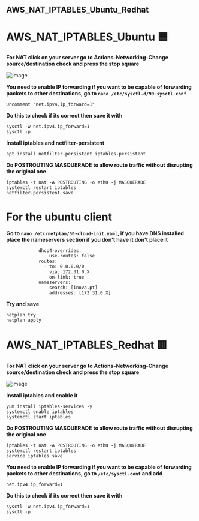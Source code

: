 ## AWS_NAT_IPTABLES_Ubuntu_Redhat

# AWS_NAT_IPTABLES_Ubuntu 🟦

**For NAT click on your server go to Actions-Networking-Change source/destination check and press the stop square**

![image](https://user-images.githubusercontent.com/98783977/153974740-39e00921-98f1-4361-b6f7-6b586cf171c4.png)

**You need to enable IP forwarding if you want to be capable of forwarding packets to other destinations, go to `nano /etc/sysctl.d/99-sysctl.conf`**

`Uncomment "net.ipv4.ip_forward=1"`

**Do this to check if its correct then save it with**
```
sysctl -w net.ipv4.ip_forward=1
sysctl -p
```
**Install iptables and netfilter-persistent**

`apt install netfilter-persistent iptables-persistent`

**Do POSTROUTING MASQUERADE to allow route traffic without disrupting the original one**
```
iptables -t nat -A POSTROUTING -o eth0 -j MASQUERADE
systemctl restart iptables
netfilter-persistent save
```
# For the ubuntu client

**Go to `nano /etc/netplan/50-cloud-init.yaml`, if you have DNS installed place the nameservers section if you don't have it don't place it**
```
            dhcp4-overrides:
                use-routes: false
            routes:
              - to: 0.0.0.0/0
                via: 172.31.0.X
                on-link: true
            nameservers:
                search: [inova.pt]
                addresses: [172.31.0.X]
```
**Try and save**
```
netplan try
netplan apply
```
# AWS_NAT_IPTABLES_Redhat 🟥

**For NAT click on your server go to Actions-Networking-Change source/destination check and press the stop square**

![image](https://user-images.githubusercontent.com/98783977/153974740-39e00921-98f1-4361-b6f7-6b586cf171c4.png)

**Install iptables and enable it**
```
yum install iptables-services -y
systemctl enable iptables
systemctl start iptables
```
**Do POSTROUTING MASQUERADE to allow route traffic without disrupting the original one**
```
iptables -t nat -A POSTROUTING -o eth0 -j MASQUERADE
systemctl restart iptables
service iptables save
```
**You need to enable IP forwarding if you want to be capable of forwarding packets to other destinations, go to `/etc/sysctl.conf` and add**

`net.ipv4.ip_forward=1`

**Do this to check if its correct then save it with**
```
sysctl -w net.ipv4.ip_forward=1
sysctl -p
```
